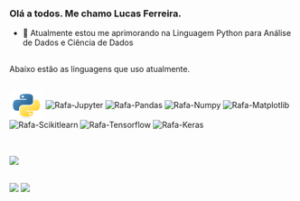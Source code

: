 ### Olá a todos. Me chamo Lucas Ferreira.

- 🌱 Atualmente estou me aprimorando na Linguagem Python para Análise de Dados e Ciência de Dados 

##

Abaixo estão as linguagens que uso atualmente.
<div style="display: inline_block"><br>
  
  <img align="center" alt="Rafa-Python" height="50" width="60" src="https://raw.githubusercontent.com/devicons/devicon/master/icons/python/python-original.svg">
  <img align="center" alt="Rafa-Jupyter" height="50" width="60" src="https://cdn.jsdelivr.net/gh/devicons/devicon@latest/icons/jupyter/jupyter-original-wordmark.svg" />
  <img align="center" alt="Rafa-Pandas" height="50" width="60" src="https://cdn.jsdelivr.net/gh/devicons/devicon@latest/icons/pandas/pandas-original-wordmark.svg" />
  <img align="center" alt="Rafa-Numpy" height="50" width="60" src="https://cdn.jsdelivr.net/gh/devicons/devicon@latest/icons/numpy/numpy-original-wordmark.svg" />
  <img align="center" alt="Rafa-Matplotlib" height="50" width="60" src="https://cdn.jsdelivr.net/gh/devicons/devicon@latest/icons/matplotlib/matplotlib-original-wordmark.svg" />
  <img align="center" alt="Rafa-Scikitlearn" height="50" width="60" src="https://cdn.jsdelivr.net/gh/devicons/devicon@latest/icons/scikitlearn/scikitlearn-original.svg" />
  <img align="center" alt="Rafa-Tensorflow" height="50" width="60" src="https://cdn.jsdelivr.net/gh/devicons/devicon@latest/icons/tensorflow/tensorflow-original-wordmark.svg" />
  <img align="center" alt="Rafa-Keras" height="50" width="60" src="https://cdn.jsdelivr.net/gh/devicons/devicon@latest/icons/keras/keras-original-wordmark.svg" />
          
 </div>
 
 ##
 
 <br>
<picture>
  <source
    srcset="https://github-readme-stats.vercel.app/api?username=homerlucas&show_icons=true&theme=dark"
    media="(prefers-color-scheme: dark)"
  />
  <source
    srcset="https://github-readme-stats.vercel.app/api?username=homerlucas&show_icons=true"
    media="(prefers-color-scheme: light), (prefers-color-scheme: no-preference)"
  />
  <img src="https://github-readme-stats.vercel.app/api?username=homerlucas&show_icons=true" />
</picture>

##

<div> 
  <a href = "mailto:lucas1001996@gmail.com"><img src="https://img.shields.io/badge/-Gmail-%23333?style=for-the-badge&logo=gmail&logoColor=white" target="_blank"></a>
  <a href="https://www.linkedin.com/in/lucas-ferreira-miranda-539166105/" target="_blank"><img src="https://img.shields.io/badge/-LinkedIn-%230077B5?style=for-the-badge&logo=linkedin&logoColor=white" target="_blank"></a> 
  
